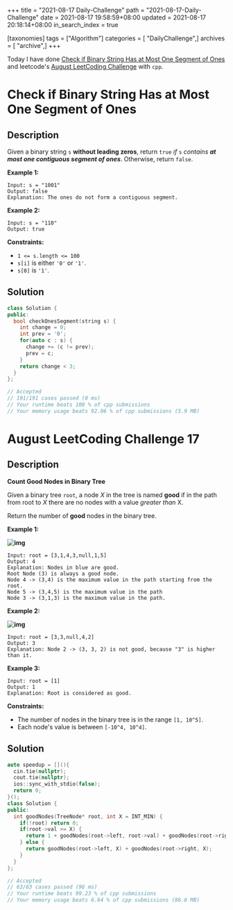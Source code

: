 +++
title = "2021-08-17 Daily-Challenge"
path = "2021-08-17-Daily-Challenge"
date = 2021-08-17 19:58:59+08:00
updated = 2021-08-17 20:18:14+08:00
in_search_index = true

[taxonomies]
tags = ["Algorithm"]
categories = [ "DailyChallenge",]
archives = [ "archive",]
+++

Today I have done [Check if Binary String Has at Most One Segment of Ones](https://leetcode.com/problems/check-if-binary-string-has-at-most-one-segment-of-ones/description/) and leetcode's [August LeetCoding Challenge](https://leetcode.com/explore/challenge/card/august-leetcoding-challenge-2021/615/week-3-august-15th-august-21st/3899/) with `cpp`.

<!-- more -->

# Check if Binary String Has at Most One Segment of Ones

## Description

Given a binary string `s` **without leading zeros**, return `true` *if* `s` *contains **at most one contiguous segment of ones***. Otherwise, return `false`.

 

**Example 1:**

```
Input: s = "1001"
Output: false
Explanation: The ones do not form a contiguous segment.
```

**Example 2:**

```
Input: s = "110"
Output: true
```

 

**Constraints:**

- `1 <= s.length <= 100`
- `s[i]` is either `'0'` or `'1'`.
- `s[0]` is `'1'`.

## Solution

``` cpp
class Solution {
public:
  bool checkOnesSegment(string s) {
    int change = 0;
    int prev = '0';
    for(auto c : s) {
      change += (c != prev);
      prev = c;
    }
    return change < 3;
  }
};

// Accepted
// 191/191 cases passed (0 ms)
// Your runtime beats 100 % of cpp submissions
// Your memory usage beats 92.06 % of cpp submissions (5.9 MB)
```

# August LeetCoding Challenge 17

## Description

**Count Good Nodes in Binary Tree**

Given a binary tree `root`, a node *X* in the tree is named **good** if in the path from root to *X* there are no nodes with a value *greater than* X.

Return the number of **good** nodes in the binary tree.

 

**Example 1:**

**![img](https://assets.leetcode.com/uploads/2020/04/02/test_sample_1.png)**

```
Input: root = [3,1,4,3,null,1,5]
Output: 4
Explanation: Nodes in blue are good.
Root Node (3) is always a good node.
Node 4 -> (3,4) is the maximum value in the path starting from the root.
Node 5 -> (3,4,5) is the maximum value in the path
Node 3 -> (3,1,3) is the maximum value in the path.
```

**Example 2:**

**![img](https://assets.leetcode.com/uploads/2020/04/02/test_sample_2.png)**

```
Input: root = [3,3,null,4,2]
Output: 3
Explanation: Node 2 -> (3, 3, 2) is not good, because "3" is higher than it.
```

**Example 3:**

```
Input: root = [1]
Output: 1
Explanation: Root is considered as good.
```

 

**Constraints:**

- The number of nodes in the binary tree is in the range `[1, 10^5]`.
- Each node's value is between `[-10^4, 10^4]`.


## Solution

``` cpp
auto speedup = [](){
  cin.tie(nullptr);
  cout.tie(nullptr);
  ios::sync_with_stdio(false);
  return 0;
}();
class Solution {
public:
  int goodNodes(TreeNode* root, int X = INT_MIN) {
    if(!root) return 0;
    if(root->val >= X) {
      return 1 + goodNodes(root->left, root->val) + goodNodes(root->right, root->val);
    } else {
      return goodNodes(root->left, X) + goodNodes(root->right, X);
    }
  }
};

// Accepted
// 63/63 cases passed (96 ms)
// Your runtime beats 99.23 % of cpp submissions
// Your memory usage beats 6.64 % of cpp submissions (86.6 MB)
```
